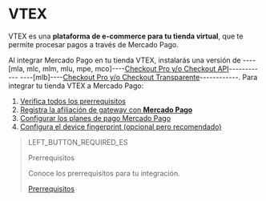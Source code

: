 # VTEX

VTEX es una **plataforma de e-commerce para tu tienda virtual**, que te permite procesar pagos a través de Mercado Pago.

Al integrar Mercado Pago en tu tienda VTEX, instalarás una versión de ----[mla, mlc, mlm, mlu, mpe, mco]----[Checkout Pro y/o Checkout API](https://www.mercadopago[FAKER][URL][DOMAIN]/herramientas-para-vender/cobrar)------------ ----[mlb]----[Checkout Pro y/o Checkout Transparente](https://www.mercadopago.com.br/ferramentas-para-vender/cobrar)------------. Para integrar tu tienda VTEX a Mercado Pago:

1. [Verifica todos los prerrequisitos](https://www.mercadopago[FAKER][URL][DOMAIN]/developers/es/guides/plugins/unofficial/vtex/prerequisites)
2. [Registra la afiliación de gateway con **Mercado Pago**](https://www.mercadopago[FAKER][URL][DOMAIN]/developers/es/guides/plugins/unofficial/vtex/gateway-affiliations)
3. [Configurar los planes de pago Mercado Pago](https://www.mercadopago[FAKER][URL][DOMAIN]/developers/es/guides/plugins/unofficial/vtex/configure-payment-conditions)
4. [Configura el device fingerprint (opcional pero recomendado)](https://www.mercadopago[FAKER][URL][DOMAIN]/developers/es/guides/plugins/unofficial/vtex/device-fingerprint)

> LEFT_BUTTON_REQUIRED_ES
>
> Prerrequisitos
>
> Conoce los prerrequisitos para tu integración.
>
> [Prerrequisitos](https://www.mercadopago[FAKER][URL][DOMAIN]/developers/es/guides/plugins/unofficial/vtex/prerequisites)